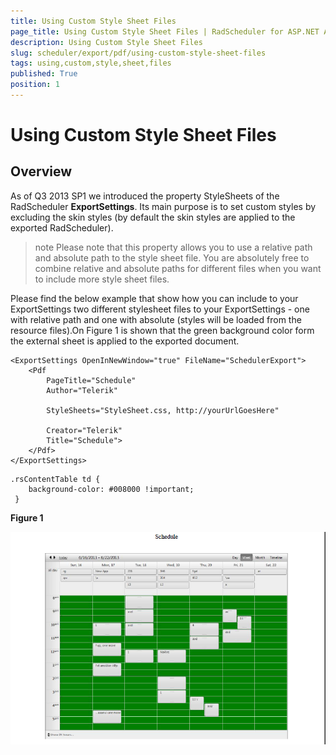 ```yaml
---
title: Using Custom Style Sheet Files
page_title: Using Custom Style Sheet Files | RadScheduler for ASP.NET AJAX Documentation
description: Using Custom Style Sheet Files
slug: scheduler/export/pdf/using-custom-style-sheet-files
tags: using,custom,style,sheet,files
published: True
position: 1
---
```


# Using Custom Style Sheet Files



## Overview

As of Q3 2013 SP1 we introduced the property StyleSheets of the RadScheduler **ExportSettings**. Its main purpose is to set custom styles by excluding the skin styles (by default the skin styles are applied to the exported RadScheduler).

>note Please note that this property allows you to use a relative path and absolute path to the style sheet file. You are absolutely free to combine relative and absolute paths for different files when you want to include more style sheet files.
>


Please find the below example that show how you can include to your ExportSettings two different stylesheet files to your ExportSettings - one with relative path and one with absolute (styles will be loaded from the resource files).On Figure 1 is shown that the green background color form the external sheet is applied to the exported document.

````ASPNET
<ExportSettings OpenInNewWindow="true" FileName="SchedulerExport">
	<Pdf 
		PageTitle="Schedule" 
		Author="Telerik"

		StyleSheets="StyleSheet.css, http://yourUrlGoesHere"

		Creator="Telerik" 
		Title="Schedule">
	</Pdf>                    
</ExportSettings>
````



````ASPNET
.rsContentTable td {
	background-color: #008000 !important;
 }
````



**Figure 1**

![scheduler-pdfexport-stylesheets](images/scheduler-pdfexport-stylesheets.png)
